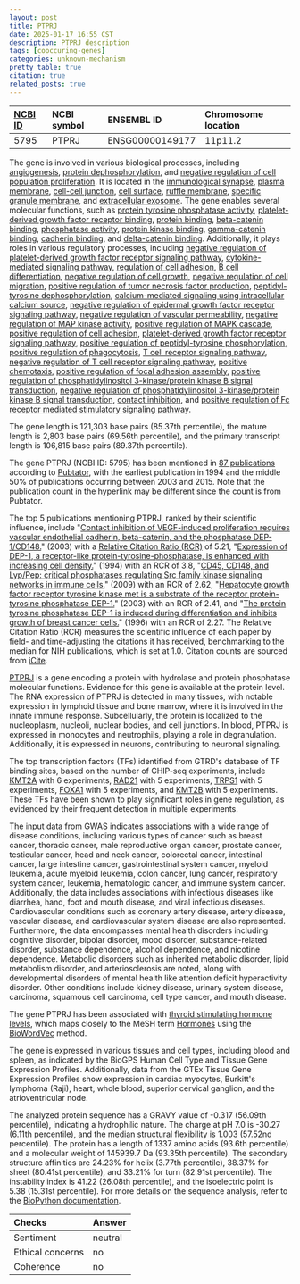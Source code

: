 ```yaml
---
layout: post
title: PTPRJ
date: 2025-01-17 16:55 CST
description: PTPRJ description
tags: [cooccuring-genes]
categories: unknown-mechanism
pretty_table: true
citation: true
related_posts: true
---
```




| [NCBI ID](https://www.ncbi.nlm.nih.gov/gene/5795) | NCBI symbol | ENSEMBL ID | Chromosome location |
| :-------- | :------- | :-------- | :------- |
| 5795  | PTPRJ | ENSG00000149177 | 11p11.2 |



The gene is involved in various biological processes, including [angiogenesis](https://amigo.geneontology.org/amigo/term/GO:0001525), [protein dephosphorylation](https://amigo.geneontology.org/amigo/term/GO:0006470), and [negative regulation of cell population proliferation](https://amigo.geneontology.org/amigo/term/GO:0008285). It is located in the [immunological synapse](https://amigo.geneontology.org/amigo/term/GO:0001772), [plasma membrane](https://amigo.geneontology.org/amigo/term/GO:0005886), [cell-cell junction](https://amigo.geneontology.org/amigo/term/GO:0005911), [cell surface](https://amigo.geneontology.org/amigo/term/GO:0009986), [ruffle membrane](https://amigo.geneontology.org/amigo/term/GO:0032587), [specific granule membrane](https://amigo.geneontology.org/amigo/term/GO:0035579), and [extracellular exosome](https://amigo.geneontology.org/amigo/term/GO:0070062). The gene enables several molecular functions, such as [protein tyrosine phosphatase activity](https://amigo.geneontology.org/amigo/term/GO:0004725), [platelet-derived growth factor receptor binding](https://amigo.geneontology.org/amigo/term/GO:0005161), [protein binding](https://amigo.geneontology.org/amigo/term/GO:0005515), [beta-catenin binding](https://amigo.geneontology.org/amigo/term/GO:0008013), [phosphatase activity](https://amigo.geneontology.org/amigo/term/GO:0016791), [protein kinase binding](https://amigo.geneontology.org/amigo/term/GO:0019901), [gamma-catenin binding](https://amigo.geneontology.org/amigo/term/GO:0045295), [cadherin binding](https://amigo.geneontology.org/amigo/term/GO:0045296), and [delta-catenin binding](https://amigo.geneontology.org/amigo/term/GO:0070097). Additionally, it plays roles in various regulatory processes, including [negative regulation of platelet-derived growth factor receptor signaling pathway](https://amigo.geneontology.org/amigo/term/GO:0010642), [cytokine-mediated signaling pathway](https://amigo.geneontology.org/amigo/term/GO:0019221), [regulation of cell adhesion](https://amigo.geneontology.org/amigo/term/GO:0030155), [B cell differentiation](https://amigo.geneontology.org/amigo/term/GO:0030183), [negative regulation of cell growth](https://amigo.geneontology.org/amigo/term/GO:0030308), [negative regulation of cell migration](https://amigo.geneontology.org/amigo/term/GO:0030336), [positive regulation of tumor necrosis factor production](https://amigo.geneontology.org/amigo/term/GO:0032760), [peptidyl-tyrosine dephosphorylation](https://amigo.geneontology.org/amigo/term/GO:0035335), [calcium-mediated signaling using intracellular calcium source](https://amigo.geneontology.org/amigo/term/GO:0035584), [negative regulation of epidermal growth factor receptor signaling pathway](https://amigo.geneontology.org/amigo/term/GO:0042059), [negative regulation of vascular permeability](https://amigo.geneontology.org/amigo/term/GO:0043116), [negative regulation of MAP kinase activity](https://amigo.geneontology.org/amigo/term/GO:0043407), [positive regulation of MAPK cascade](https://amigo.geneontology.org/amigo/term/GO:0043410), [positive regulation of cell adhesion](https://amigo.geneontology.org/amigo/term/GO:0045785), [platelet-derived growth factor receptor signaling pathway](https://amigo.geneontology.org/amigo/term/GO:0048008), [positive regulation of peptidyl-tyrosine phosphorylation](https://amigo.geneontology.org/amigo/term/GO:0050731), [positive regulation of phagocytosis](https://amigo.geneontology.org/amigo/term/GO:0050766), [T cell receptor signaling pathway](https://amigo.geneontology.org/amigo/term/GO:0050852), [negative regulation of T cell receptor signaling pathway](https://amigo.geneontology.org/amigo/term/GO:0050860), [positive chemotaxis](https://amigo.geneontology.org/amigo/term/GO:0050918), [positive regulation of focal adhesion assembly](https://amigo.geneontology.org/amigo/term/GO:0051894), [positive regulation of phosphatidylinositol 3-kinase/protein kinase B signal transduction](https://amigo.geneontology.org/amigo/term/GO:0051897), [negative regulation of phosphatidylinositol 3-kinase/protein kinase B signal transduction](https://amigo.geneontology.org/amigo/term/GO:0051898), [contact inhibition](https://amigo.geneontology.org/amigo/term/GO:0060242), and [positive regulation of Fc receptor mediated stimulatory signaling pathway](https://amigo.geneontology.org/amigo/term/GO:0060369).


The gene length is 121,303 base pairs (85.37th percentile), the mature length is 2,803 base pairs (69.56th percentile), and the primary transcript length is 106,815 base pairs (89.37th percentile).


The gene PTPRJ (NCBI ID: 5795) has been mentioned in [87 publications](https://pubmed.ncbi.nlm.nih.gov/?term=%22PTPRJ%22) according to [Pubtator](https://academic.oup.com/nar/article/47/W1/W587/5494727), with the earliest publication in 1994 and the middle 50% of publications occurring between 2003 and 2015. Note that the publication count in the hyperlink may be different since the count is from Pubtator.


The top 5 publications mentioning PTPRJ, ranked by their scientific influence, include "[Contact inhibition of VEGF-induced proliferation requires vascular endothelial cadherin, beta-catenin, and the phosphatase DEP-1/CD148.](https://pubmed.ncbi.nlm.nih.gov/12771128)" (2003) with a [Relative Citation Ratio (RCR)](https://journals.plos.org/plosbiology/article?id=10.1371/journal.pbio.1002541) of 5.21, "[Expression of DEP-1, a receptor-like protein-tyrosine-phosphatase, is enhanced with increasing cell density.](https://pubmed.ncbi.nlm.nih.gov/7937872)" (1994) with an RCR of 3.8, "[CD45, CD148, and Lyp/Pep: critical phosphatases regulating Src family kinase signaling networks in immune cells.](https://pubmed.ncbi.nlm.nih.gov/19290935)" (2009) with an RCR of 2.62, "[Hepatocyte growth factor receptor tyrosine kinase met is a substrate of the receptor protein-tyrosine phosphatase DEP-1.](https://pubmed.ncbi.nlm.nih.gov/12475979)" (2003) with an RCR of 2.41, and "[The protein tyrosine phosphatase DEP-1 is induced during differentiation and inhibits growth of breast cancer cells.](https://pubmed.ncbi.nlm.nih.gov/8797598)" (1996) with an RCR of 2.27. The Relative Citation Ratio (RCR) measures the scientific influence of each paper by field- and time-adjusting the citations it has received, benchmarking to the median for NIH publications, which is set at 1.0. Citation counts are sourced from [iCite](https://icite.od.nih.gov).


[PTPRJ](https://www.proteinatlas.org/ENSG00000149177-PTPRJ) is a gene encoding a protein with hydrolase and protein phosphatase molecular functions. Evidence for this gene is available at the protein level. The RNA expression of PTPRJ is detected in many tissues, with notable expression in lymphoid tissue and bone marrow, where it is involved in the innate immune response. Subcellularly, the protein is localized to the nucleoplasm, nucleoli, nuclear bodies, and cell junctions. In blood, PTPRJ is expressed in monocytes and neutrophils, playing a role in degranulation. Additionally, it is expressed in neurons, contributing to neuronal signaling.


The top transcription factors (TFs) identified from GTRD's database of TF binding sites, based on the number of CHIP-seq experiments, include [KMT2A](https://www.ncbi.nlm.nih.gov/gene/4297) with 6 experiments, [RAD21](https://www.ncbi.nlm.nih.gov/gene/5885) with 5 experiments, [TRPS1](https://www.ncbi.nlm.nih.gov/gene/7227) with 5 experiments, [FOXA1](https://www.ncbi.nlm.nih.gov/gene/3169) with 5 experiments, and [KMT2B](https://www.ncbi.nlm.nih.gov/gene/9757) with 5 experiments. These TFs have been shown to play significant roles in gene regulation, as evidenced by their frequent detection in multiple experiments.



The input data from GWAS indicates associations with a wide range of disease conditions, including various types of cancer such as breast cancer, thoracic cancer, male reproductive organ cancer, prostate cancer, testicular cancer, head and neck cancer, colorectal cancer, intestinal cancer, large intestine cancer, gastrointestinal system cancer, myeloid leukemia, acute myeloid leukemia, colon cancer, lung cancer, respiratory system cancer, leukemia, hematologic cancer, and immune system cancer. Additionally, the data includes associations with infectious diseases like diarrhea, hand, foot and mouth disease, and viral infectious diseases. Cardiovascular conditions such as coronary artery disease, artery disease, vascular disease, and cardiovascular system disease are also represented. Furthermore, the data encompasses mental health disorders including cognitive disorder, bipolar disorder, mood disorder, substance-related disorder, substance dependence, alcohol dependence, and nicotine dependence. Metabolic disorders such as inherited metabolic disorder, lipid metabolism disorder, and arteriosclerosis are noted, along with developmental disorders of mental health like attention deficit hyperactivity disorder. Other conditions include kidney disease, urinary system disease, carcinoma, squamous cell carcinoma, cell type cancer, and mouth disease.


The gene PTPRJ has been associated with [thyroid stimulating hormone levels](https://pubmed.ncbi.nlm.nih.gov/37872160), which maps closely to the MeSH term [Hormones](https://meshb.nlm.nih.gov/record/ui?ui=D006728) using the [BioWordVec](https://www.nature.com/articles/s41597-019-0055-0) method.


The gene is expressed in various tissues and cell types, including blood and spleen, as indicated by the BioGPS Human Cell Type and Tissue Gene Expression Profiles. Additionally, data from the GTEx Tissue Gene Expression Profiles show expression in cardiac myocytes, Burkitt's lymphoma (Raji), heart, whole blood, superior cervical ganglion, and the atrioventricular node.




The analyzed protein sequence has a GRAVY value of -0.317 (56.09th percentile), indicating a hydrophilic nature. The charge at pH 7.0 is -30.27 (6.11th percentile), and the median structural flexibility is 1.003 (57.52nd percentile). The protein has a length of 1337 amino acids (93.6th percentile) and a molecular weight of 145939.7 Da (93.35th percentile). The secondary structure affinities are 24.23% for helix (3.77th percentile), 38.37% for sheet (80.41st percentile), and 33.21% for turn (82.91st percentile). The instability index is 41.22 (26.08th percentile), and the isoelectric point is 5.38 (15.31st percentile). For more details on the sequence analysis, refer to the [BioPython documentation](https://biopython.org/docs/1.75/api/Bio.SeqUtils.ProtParam.html).





| Checks    | Answer |
| :-------- | :------- |
| Sentiment  | neutral   |
| Ethical concerns | no     |
| Coherence    | no    |